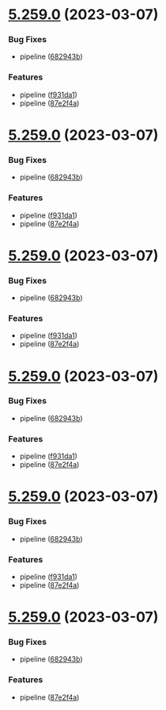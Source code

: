 # [5.259.0](https://github.com/reservoirprotocol/indexer/compare/v5.258.0...v5.259.0) (2023-03-07)


### Bug Fixes

* pipeline ([682943b](https://github.com/reservoirprotocol/indexer/commit/682943b6d2724f7b8eb9765a9ce6d0872c45c664))


### Features

* pipeline ([f931da1](https://github.com/reservoirprotocol/indexer/commit/f931da1630c35a7cb6ee6b056d1d8a3c7c4e4113))
* pipeline ([87e2f4a](https://github.com/reservoirprotocol/indexer/commit/87e2f4a40e3e732f0bf1ca3b252cf7d9e4b242ca))

# [5.259.0](https://github.com/reservoirprotocol/indexer/compare/v5.258.0...v5.259.0) (2023-03-07)


### Bug Fixes

* pipeline ([682943b](https://github.com/reservoirprotocol/indexer/commit/682943b6d2724f7b8eb9765a9ce6d0872c45c664))


### Features

* pipeline ([f931da1](https://github.com/reservoirprotocol/indexer/commit/f931da1630c35a7cb6ee6b056d1d8a3c7c4e4113))
* pipeline ([87e2f4a](https://github.com/reservoirprotocol/indexer/commit/87e2f4a40e3e732f0bf1ca3b252cf7d9e4b242ca))

# [5.259.0](https://github.com/reservoirprotocol/indexer/compare/v5.258.0...v5.259.0) (2023-03-07)


### Bug Fixes

* pipeline ([682943b](https://github.com/reservoirprotocol/indexer/commit/682943b6d2724f7b8eb9765a9ce6d0872c45c664))


### Features

* pipeline ([f931da1](https://github.com/reservoirprotocol/indexer/commit/f931da1630c35a7cb6ee6b056d1d8a3c7c4e4113))
* pipeline ([87e2f4a](https://github.com/reservoirprotocol/indexer/commit/87e2f4a40e3e732f0bf1ca3b252cf7d9e4b242ca))

# [5.259.0](https://github.com/reservoirprotocol/indexer/compare/v5.258.0...v5.259.0) (2023-03-07)


### Bug Fixes

* pipeline ([682943b](https://github.com/reservoirprotocol/indexer/commit/682943b6d2724f7b8eb9765a9ce6d0872c45c664))


### Features

* pipeline ([f931da1](https://github.com/reservoirprotocol/indexer/commit/f931da1630c35a7cb6ee6b056d1d8a3c7c4e4113))
* pipeline ([87e2f4a](https://github.com/reservoirprotocol/indexer/commit/87e2f4a40e3e732f0bf1ca3b252cf7d9e4b242ca))

# [5.259.0](https://github.com/reservoirprotocol/indexer/compare/v5.258.0...v5.259.0) (2023-03-07)


### Bug Fixes

* pipeline ([682943b](https://github.com/reservoirprotocol/indexer/commit/682943b6d2724f7b8eb9765a9ce6d0872c45c664))


### Features

* pipeline ([f931da1](https://github.com/reservoirprotocol/indexer/commit/f931da1630c35a7cb6ee6b056d1d8a3c7c4e4113))
* pipeline ([87e2f4a](https://github.com/reservoirprotocol/indexer/commit/87e2f4a40e3e732f0bf1ca3b252cf7d9e4b242ca))

# [5.259.0](https://github.com/reservoirprotocol/indexer/compare/v5.258.0...v5.259.0) (2023-03-07)


### Bug Fixes

* pipeline ([682943b](https://github.com/reservoirprotocol/indexer/commit/682943b6d2724f7b8eb9765a9ce6d0872c45c664))


### Features

* pipeline ([87e2f4a](https://github.com/reservoirprotocol/indexer/commit/87e2f4a40e3e732f0bf1ca3b252cf7d9e4b242ca))
